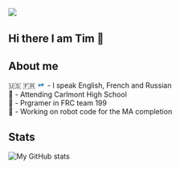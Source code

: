 ![](https://komarev.com/ghpvc/?username=timtogan&color=green)  
  
## Hi there I am Tim 👋 
  
## About me  
 
🇺🇸 🇫🇷 [<img src="https://raw.githubusercontent.com/timtogan/timtogan/5cedbf7582efc6ef047b20403abdb8eb99c7c276/whiteBlueWhiteFlag.png" style="width:18; height:12px;">](https://whitebluewhite.info/english) - I speak English, French and Russian  
🏫 - Attending Carlmont High School  
🤖 - Prgramer in FRC team 199  
  🤖 - Working on robot code for the MA completion  


  
## Stats  
  
![My GitHub stats](https://github-readme-stats.vercel.app/api?username=timtogan)  

